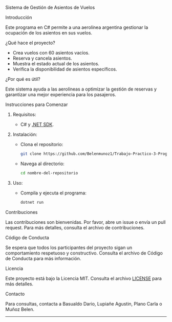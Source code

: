 ﻿Sistema de Gestión de Asientos de Vuelos

Introducción

Este programa en C# permite a una aerolínea argentina gestionar la ocupación de los asientos en sus vuelos. 

 ¿Qué hace el proyecto?

- Crea vuelos con 60 asientos vacíos.
- Reserva y cancela asientos.
- Muestra el estado actual de los asientos.
- Verifica la disponibilidad de asientos específicos.

¿Por qué es útil?

Este sistema ayuda a las aerolíneas a optimizar la gestión de reservas y garantizar una mejor experiencia para los pasajeros.

Instrucciones para Comenzar

1. Requisitos:
   - C# y [.NET SDK](https://dotnet.microsoft.com/download).

2. Instalación:
   - Clona el repositorio:
     ```bash
     git clone https://github.com/Belenmunoz1/Trabajo-Practico-3-Programacion.git
     ```
   - Navega al directorio:
     ```bash
     cd nombre-del-repositorio
     ```

3. Uso:
   - Compila y ejecuta el programa:
     ```bash
     dotnet run
     ```

Contribuciones

Las contribuciones son bienvenidas. Por favor, abre un issue o envía un pull request. Para más detalles, consulta el archivo de contribuciones.

 Código de Conducta

Se espera que todos los participantes del proyecto sigan un comportamiento respetuoso y constructivo. Consulta el archivo de Código de Conducta para más información.

 Licencia

Este proyecto está bajo la Licencia MIT. Consulta el archivo [LICENSE](LICENSE) para más detalles.

 Contacto

Para consultas, contacta a Basualdo Dario, Lupiañe Agustin, Plano Carla o Muñoz Belen. 

---

